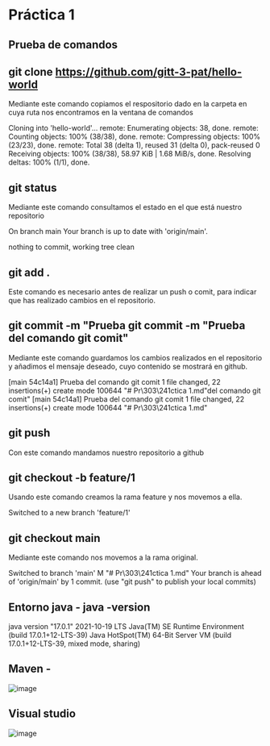 # Práctica 1

## Prueba de comandos 

## git clone https://github.com/gitt-3-pat/hello-world
Mediante este comando copiamos el respositorio dado en la carpeta en cuya ruta nos encontramos en la ventana de comandos

>>
Cloning into 'hello-world'...
remote: Enumerating objects: 38, done.
remote: Counting objects: 100% (38/38), done.
remote: Compressing objects: 100% (23/23), done.
remote: Total 38 (delta 1), reused 31 (delta 0), pack-reused 0
Receiving objects: 100% (38/38), 58.97 KiB | 1.68 MiB/s, done.
Resolving deltas: 100% (1/1), done.

## git status
Mediante este comando consultamos el estado en el que está nuestro repositorio

On branch main
Your branch is up to date with 'origin/main'.

nothing to commit, working tree clean

## git add .
Este comando es necesario antes de realizar un push o comit, para indicar que has realizado cambios en el repositorio.

## git commit -m "Prueba  git commit -m "Prueba del comando git comit"
Mediante este comando guardamos los cambios realizados en el repositorio y añadimos el mensaje deseado, cuyo contenido se mostrará en github.

[main 54c14a1] Prueba del comando git comit
 1 file changed, 22 insertions(+)
 create mode 100644 "# Pr\303\241ctica 1.md"del comando git comit"
[main 54c14a1] Prueba del comando git comit
 1 file changed, 22 insertions(+)
 create mode 100644 "# Pr\303\241ctica 1.md"

 ## git push 
 Con este comando mandamos nuestro repositorio a github

 ## git checkout -b feature/1
 Usando este comando creamos la rama feature y nos movemos a ella.

Switched to a new branch 'feature/1'

## git checkout main
Mediante este comando nos movemos a la rama original.

Switched to branch 'main'
M       "# Pr\303\241ctica 1.md"
Your branch is ahead of 'origin/main' by 1 commit.
  (use "git push" to publish your local commits)


## Entorno java  - java -version

java version "17.0.1" 2021-10-19 LTS
Java(TM) SE Runtime Environment (build 17.0.1+12-LTS-39)
Java HotSpot(TM) 64-Bit Server VM (build 17.0.1+12-LTS-39, mixed mode, sharing)

## Maven - 
![image](https://user-images.githubusercontent.com/91564866/151603436-de69b2fc-4bb8-47c5-a08c-79f1aebeb5ab.png)

## Visual studio 
![image](https://user-images.githubusercontent.com/91564866/151603568-a9ac34dc-4f83-4128-9700-21ce0ff95dbf.png)

